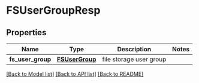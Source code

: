 # FSUserGroupResp

## Properties
Name | Type | Description | Notes
------------ | ------------- | ------------- | -------------
**fs_user_group** | [**FSUserGroup**](FSUserGroup.md) | file storage user group | 

[[Back to Model list]](../README.md#documentation-for-models) [[Back to API list]](../README.md#documentation-for-api-endpoints) [[Back to README]](../README.md)


